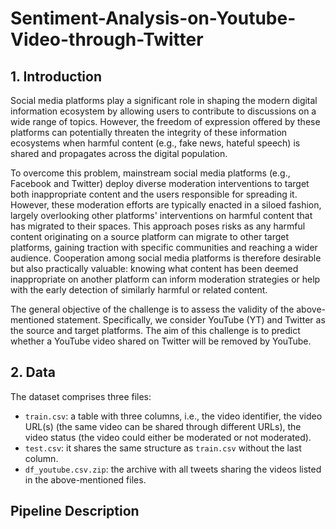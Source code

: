 # Sentiment-Analysis-on-Youtube-Video-through-Twitter

## 1. Introduction

Social media platforms play a significant role in shaping the modern digital information ecosystem by allowing users to contribute to discussions on a wide range of topics. However, the freedom of expression offered by these platforms can potentially threaten the integrity of these information ecosystems when harmful content (e.g., fake news, hateful speech) is shared and propagates across the digital population.

To overcome this problem, mainstream social media platforms (e.g., Facebook and Twitter) deploy diverse moderation interventions to target both inappropriate content and the users responsible for spreading it. However, these moderation efforts are typically enacted in a siloed fashion, largely overlooking other platforms' interventions on harmful content that has migrated to their spaces. This approach poses risks as any harmful content originating on a source platform can migrate to other target platforms, gaining traction with specific communities and reaching a wider audience. Cooperation among social media platforms is therefore desirable but also practically valuable: knowing what content has been deemed inappropriate on another platform can inform moderation strategies or help with the early detection of similarly harmful or related content.

The general objective of the challenge is to assess the validity of the above-mentioned statement. Specifically, we consider YouTube (YT) and Twitter as the source and target platforms. The aim of this challenge is to predict whether a YouTube video shared on Twitter will be removed by YouTube.

## 2. Data

The dataset comprises three files:

- `train.csv`: a table with three columns, i.e., the video identifier, the video URL(s) (the same video can be shared through different URLs), the video status (the video could either be moderated or not moderated).
- `test.csv`: it shares the same structure as `train.csv` without the last column.
- `df_youtube.csv.zip`: the archive with all tweets sharing the videos listed in the above-mentioned files.

## Pipeline Description
